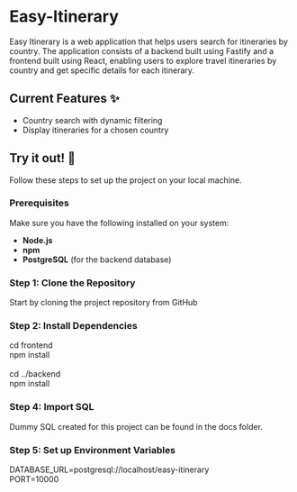 # Easy-Itinerary

Easy Itinerary is a web application that helps users search for itineraries by country. The application consists of a backend built using Fastify and a frontend built using React, enabling users to explore travel itineraries by country and get specific details for each itinerary.

## Current Features ✨
- Country search with dynamic filtering
- Display itineraries for a chosen country

## Try it out! 🚀

Follow these steps to set up the project on your local machine.

### Prerequisites

Make sure you have the following installed on your system:
- **Node.js**
- **npm** 
- **PostgreSQL** (for the backend database)

### Step 1: Clone the Repository

Start by cloning the project repository from GitHub

### Step 2: Install Dependencies

cd frontend <br/>
npm install
<br/>
<br/>
cd ../backend <br/>
npm install
<br/>
### Step 4: Import SQL

Dummy SQL created for this project can be found in the docs folder.

### Step 5: Set up Environment Variables

DATABASE_URL=postgresql://localhost/easy-itinerary <br/>
PORT=10000
